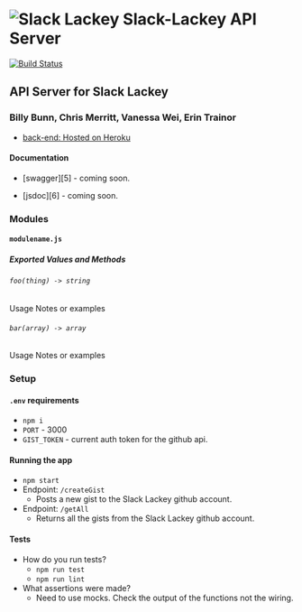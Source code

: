 ![Slack Lackey](https://i.imgur.com/ISexB0U.png) Slack-Lackey API Server
=================================================

[![Build Status](https://travis-ci.com/slack-lackey/api-server.svg?branch=development)](https://travis-ci.com/slack-lackey/api-server)

## API Server for Slack Lackey
### Billy Bunn, Chris Merritt, Vanessa Wei, Erin Trainor

* [back-end: Hosted on Heroku](https://slack-bot-api-server.herokuapp.com/)

#### Documentation

* [swagger][5] - coming soon.

* [jsdoc][6] - coming soon.


### Modules
#### `modulename.js`
##### Exported Values and Methods
###### `foo(thing) -> string`
<!-- If you finished everything, you should be able to copy/paste the lab requirements and put them in present tense. -->
Usage Notes or examples
###### `bar(array) -> array`
Usage Notes or examples
### Setup
#### `.env` requirements
* `npm i`
* `PORT` - 3000
* `GIST_TOKEN` - current auth token for the github api.
#### Running the app
* `npm start`
* Endpoint: `/createGist`
  * Posts a new gist to the Slack Lackey github account.
* Endpoint: `/getAll`
  * Returns all the gists from the Slack Lackey github account.
 
#### Tests
* How do you run tests?
  * `npm run test`
  * `npm run lint`
* What assertions were made?
  * Need to use mocks. Check the output of the functions not the wiring. 

